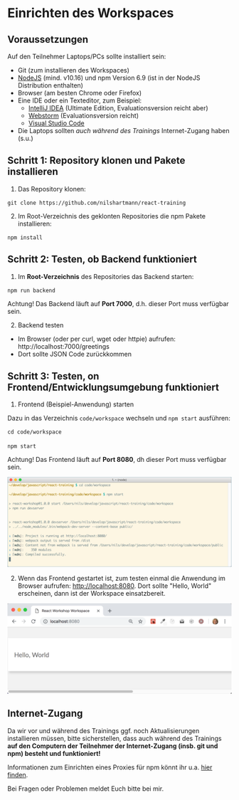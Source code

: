 # Einrichten des Workspaces

## Voraussetzungen

Auf den Teilnehmer Laptops/PCs sollte installiert sein:

- Git (zum installieren des Workspaces)
- [NodeJS](https://nodejs.org/en/download/) (mind. v10.16) und npm Version 6.9 (ist in der NodeJS Distribution enthalten)
- Browser (am besten Chrome oder Firefox)
- Eine IDE oder ein Texteditor, zum Beispiel:
  - [IntelliJ IDEA](https://www.jetbrains.com/idea/download/) (Ultimate Edition, Evaluationsversion reicht aber)
  - [Webstorm](https://www.jetbrains.com/webstorm/download/) (Evaluationsversion reicht)
  - [Visual Studio Code](https://code.visualstudio.com/)
- Die Laptops sollten _auch während des Trainings_ Internet-Zugang haben (s.u.)

## Schritt 1: Repository klonen und Pakete installieren

1. Das Repository klonen:

```
git clone https://github.com/nilshartmann/react-training
```

2. Im Root-Verzeichnis des geklonten Repositories die npm Pakete installieren:

```
npm install
```

## Schritt 2: Testen, ob Backend funktioniert

1. Im **Root-Verzeichnis** des Repositories das Backend starten:

```
npm run backend
```

Achtung! Das Backend läuft auf **Port 7000**, d.h. dieser Port muss verfügbar sein.

2. Backend testen

- Im Browser (oder per curl, wget oder httpie) aufrufen: http://localhost:7000/greetings
- Dort sollte JSON Code zurückkommen

## Schritt 3: Testen, on Frontend/Entwicklungsumgebung funktioniert

1. Frontend (Beispiel-Anwendung) starten

Dazu in das Verzeichnis `code/workspace` wechseln und `npm start` ausführen:

```
cd code/workspace

npm start
```

Achtung! Das Frontend läuft auf **Port 8080**, dh dieser Port muss verfügbar sein.

![Starten des Frontends](./slides/images/screenshot_npm_install.png)

2. Wenn das Frontend gestartet ist, zum testen einmal die Anwendung im Browser aufrufen: [http://localhost:8080](http://localhost:8080). Dort sollte "Hello, World" erscheinen, dann ist der Workspace einsatzbereit.

![Funktionierendes Frontends](./slides/images/install_frontend.png)

## Internet-Zugang

Da wir vor und während des Trainings ggf. noch Aktualisierungen installieren müssen, bitte sicherstellen, dass auch während des Trainings **auf den Computern der Teilnehmer der Internet-Zugang (insb. git und npm) besteht und funktioniert!**

Informationen zum Einrichten eines Proxies für npm könnt ihr u.a. [hier finden](http://wil.boayue.com/blog/2013/06/14/using-npm-behind-a-proxy/).

Bei Fragen oder Problemen meldet Euch bitte bei mir.
